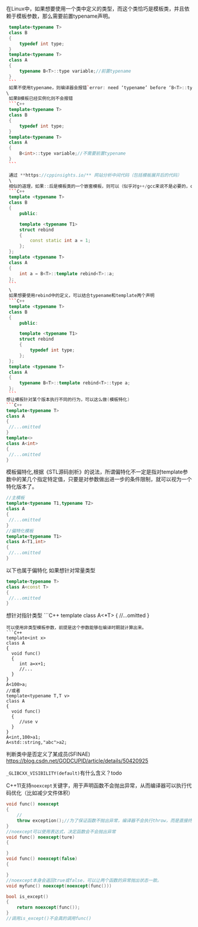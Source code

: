 在Linux中，如果想要使用一个类中定义的类型，而这个类恰巧是模板类，并且依赖于模板参数，那么需要前置typename声明。
   ```C++
    template<typename T>
    class B
    {
        typedef int type;
    }
    template<typename T>
    class A
    {
        typename B<T>::type variable;//前置typename
    }
    ```
    如果不使用typename，则编译器会报错`error: need ‘typename’ before ‘B<T>::type’ because ‘B<T>’ is a dependent scope`。即使是A模板没有实例化也会报错。
\
    如果B模板已经实例化则不会报错
    ```C++
    template<typename T>
    class B
    {
        typedef int type;
    }
    template<typename T>
    class A
    {
        B<int>::type variable;//不需要前置typename
    }
    ```

    通过 **https://cppinsights.io/** 网站分析中间代码（包括模板展开后的代码）
    \
    相似的道理，如果::后是模板类的一个嵌套模板，则可以（似乎对g++/gcc来说不是必要的，clang则需要）紧跟template声明，告诉编译器这是一个模板。
    ```C++
    template <typename T>
    class B
    {
        public:

        template <typename T1>
        struct rebind
        {
            const static int a = 1;
        };
    };
    template <typename T>
    class A
    {
        int a = B<T>::template rebind<T>::a;
    };
    ```
    \
    如果想要使用rebind中的定义，可以结合typename和template两个声明
    ```C++
    template <typename T>
    class B
    {
        public:

        template <typename T1>
        struct rebind
        {
            typedef int type;
        };
    };
    template <typename T>
    class A
    {
        typename B<T>::template rebind<T>::type a;
    };
    ```
想让模板针对某个版本执行不同的行为，可以这么做(模板特化)
   ```C++
   template<typename T>
   class A
   {
    //...omitted
   }
   template<>
   class A<int>
   {
    //...omitted
   }
   ```
   
   模板偏特化,根据《STL源码剖析》的说法，所谓偏特化不一定是指对template参数中的某几个指定特定值，只要是对参数做出进一步的条件限制，就可以视为一个特化版本了。
   ```C++
   //主模板
   template<typename T1,typename T2>
   class A
   {
    //...omitted
   }
   //偏特化模板
   template<typename T1>
   class A<T1,int>
   {
    //...omitted
   }
   ```
   以下也属于偏特化
   如果想针对常量类型
   ```C++
   template<typename T>
   class A<const T>
   {
    //...omitted
   }
   ```
   想针对指针类型
    ```C++
   template<typename T>
   class A<*T>
   {
    //...omitted
   }
   ``` 
   可以使用非类型模板参数，前提是这个参数能够在编译时期就计算出来。
   ```C++
   template<int x>
   class A
   {
     void func()
     {
        int a=x+1;
        //...
     }
   }
   A<100>a;
   //或者
   template<typename T,T v>
   class A
   {
     void func()
     {
        //use v
     }
   }
   A<int,100>a1;
   A<std::string,"abc">a2;
   ```

判断类中是否定义了某成员(SFINAE)
https://blog.csdn.net/GODCUPID/article/details/50420925


`_GLIBCXX_VISIBILITY(default)`有什么含义？todo

C++11支持`noexcept`关键字，用于声明函数不会抛出异常，从而编译器可以执行代码优化（比如减少文件体积）
```C++
void func() noexcept
{
    //
    throw exception();//为了保证函数不抛出异常，编译器不会执行throw，而是直接终止。
}
//noexcept可以使用表达式，决定函数会不会抛出异常
void func() noexcept(ture)
{

}
void func() noexcept(false)
{

}
//noexcept本身会返回true或false，可以让两个函数的异常抛出状态一致。
void myfunc() noexcept(noexcept(func()))

bool is_except()
{
    return noexcept(func());
}
//调用is_except()不会真的调用func()
```